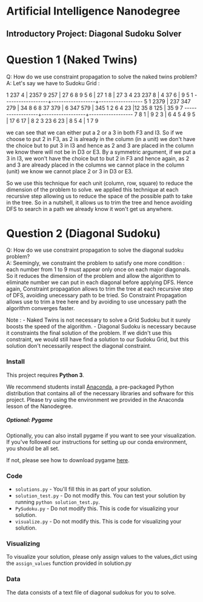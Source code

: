 # Artificial Intelligence Nanodegree
## Introductory Project: Diagonal Sudoku Solver

# Question 1 (Naked Twins)
Q: How do we use constraint propagation to solve the naked twins problem?  
A: 
Let's say we have to Sudoku Grid :

  1    237    4   | 2357   9    257  |  27    6     8
  9     5     6   |  27    1     8   |  27    3     4
  23   237    8   |  4     37    6   |  9     5     1
------------------+------------------+------------------
  5     1    2379 | 237   347   279  |  34    8     6
  8     37   379  |  6    347   579  | 345    1     2
  6     4     23  |12 35   8    125  |  35    9     7
------------------+------------------+------------------
  7     8     1   |  9     2     3   |  6     4     5
  4     9     5   |  17    6     17  |  8     2     3
  23    6     23  |  8     5     4   |  1     7     9

we can see that we can either put a 2 or a 3 in both F3 and I3.
So if we choose to put 2 in F3, as 2 is already in the column (in a unit)
we don't have the choice but to put 3 in I3 and hence as 2 and 3 are placed
in the column we know there will not be in D3 or E3. By a symmetric argument,
if we put a 3 in I3, we won't have the choice but to but 2 in F3 and hence
again, as 2 and 3 are already placed in the columns we cannot place in the
column (unit) we know we cannot place 2 or 3 in D3 or E3.

So we use this technique for each unit (column, row, square) to reduce the
dimension of the problem to solve. we applied this technique at each recursive
step allowing us to reduce the space of the possible path to take in the tree.
So in a nutshell, it allows us to trim the tree and hence avoiding DFS to search
in a path we already know it won't get us anywhere.

# Question 2 (Diagonal Sudoku)
Q: How do we use constraint propagation to solve the diagonal sudoku problem?  
A: Seemingly, we constraint the problem to satisfy one more condition : each
number from 1 to 9 must appear only once on each major diagonals. So it reduces
the dimension of the problem and allow the algorithm to eliminate number we can
put in each diagonal before applying DFS. Hence again, Constraint propagation
allows to trim the tree at each recursive step of DFS, avoiding unecessary path
to be tried. So Constraint Propagation allows use to trim a tree here and by
avoiding to use uncessary path the algorithm converges faster.

Note : 
	- Naked Twins is not necessary to solve a Grid Sudoku but it surely boosts
	the speed of the algorithm.
	- Diagonal Sudoku is necessary because it constraints the final solution of
	the problem. If we didn't use this constraint, we would still have find a
	solution to our Sudoku Grid, but this solution don't necessarily respect the
	diagonal constraint.

### Install

This project requires **Python 3**.

We recommend students install [Anaconda](https://www.continuum.io/downloads), a pre-packaged Python distribution that contains all of the necessary libraries and software for this project. 
Please try using the environment we provided in the Anaconda lesson of the Nanodegree.

##### Optional: Pygame

Optionally, you can also install pygame if you want to see your visualization. If you've followed our instructions for setting up our conda environment, you should be all set.

If not, please see how to download pygame [here](http://www.pygame.org/download.shtml).

### Code

* `solutions.py` - You'll fill this in as part of your solution.
* `solution_test.py` - Do not modify this. You can test your solution by running `python solution_test.py`.
* `PySudoku.py` - Do not modify this. This is code for visualizing your solution.
* `visualize.py` - Do not modify this. This is code for visualizing your solution.

### Visualizing

To visualize your solution, please only assign values to the values_dict using the ```assign_values``` function provided in solution.py

### Data

The data consists of a text file of diagonal sudokus for you to solve.
